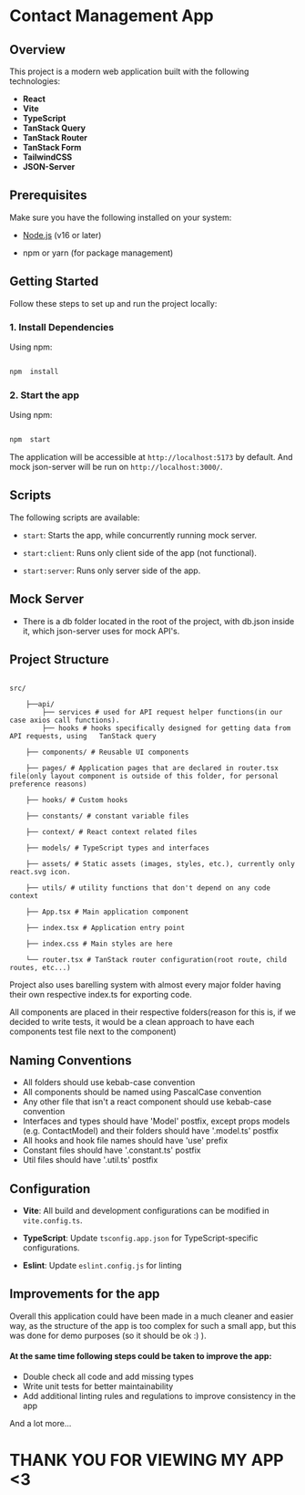 
# Contact Management App

  

## Overview

  

This project is a modern web application built with the following technologies:
-  **React**
-  **Vite**
-  **TypeScript**
-  **TanStack Query**
-  **TanStack Router**
- **TanStack Form**
- **TailwindCSS**
- **JSON-Server**


## Prerequisites

  

Make sure you have the following installed on your system:

  

- [Node.js](https://nodejs.org/) (v16 or later)

- npm or yarn (for package management)

  

## Getting Started
  

Follow these steps to set up and run the project locally:


### 1. Install Dependencies

  

Using npm:

  

```bash

npm  install

```
  

### 2. Start the app

  

Using npm:

  

```bash

npm  start

```

  

The application will be accessible at `http://localhost:5173` by default. And mock json-server will be run on `http://localhost:3000/`.

  

## Scripts

  

The following scripts are available:

  

-  `start`: Starts the app, while concurrently running mock server.

-  `start:client`: Runs only client side of the app (not functional).

-  `start:server`: Runs only server side of the app.

## Mock Server

- There is a db folder located in the root of the project, with db.json inside it, which json-server uses for mock API's. 
  

## Project Structure

  

```plaintext

src/

	├──api/
		├── services # used for API request helper functions(in our case axios call functions).
		├── hooks # hooks specifically designed for getting data from API requests, using 	TanStack query

	├── components/ # Reusable UI components

	├── pages/ # Application pages that are declared in router.tsx file(only layout component is outside of this folder, for personal preference reasons)

	├── hooks/ # Custom hooks

	├── constants/ # constant variable files

	├── context/ # React context related files

	├── models/ # TypeScript types and interfaces

	├── assets/ # Static assets (images, styles, etc.), currently only react.svg icon.

	├── utils/ # utility functions that don't depend on any code context 
	
	├── App.tsx # Main application component

	├── index.tsx # Application entry point
	
	├── index.css # Main styles are here

	└── router.tsx # TanStack router configuration(root route, child routes, etc...)

```
Project also uses barelling system with almost every major folder having their own respective index.ts for exporting code.

All components are placed in their respective folders(reason for this is, if we decided to write tests, it would be a clean approach to have each components test file next to the component)

## Naming Conventions

- All folders should use kebab-case convention
- All components should be named using PascalCase convention
- Any other file that isn't a react component should use kebab-case convention
- Interfaces and types should have 'Model' postfix, except props models (e.g. ContactModel) and their folders should have '.model.ts' postfix
- All hooks and hook file names should have 'use' prefix
- Constant files should have '.constant.ts' postfix
- Util files should have '.util.ts' postfix
  

## Configuration

  

-  **Vite**: All build and development configurations can be modified in `vite.config.ts`.

-  **TypeScript**: Update `tsconfig.app.json` for TypeScript-specific configurations.

- **Eslint**: Update `eslint.config.js` for linting
  

## Improvements for the app
Overall this application could have been made in a much cleaner and easier way, as the structure of the app is too complex for such a small app, but this was done for demo purposes (so it should be ok :) ).

#### At the same time following steps could be taken to improve the app:
- Double check all code and add missing types
- Write unit tests for better maintainability
- Add additional linting rules and regulations to improve consistency in the app

And a lot more...

# THANK YOU FOR VIEWING MY APP <3